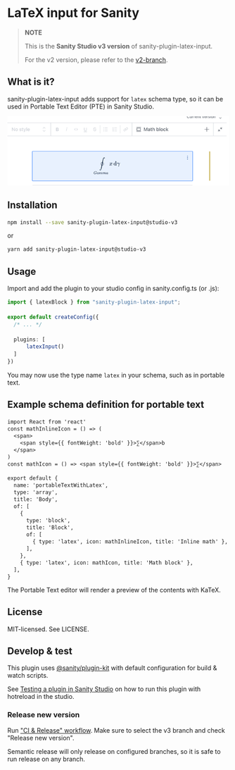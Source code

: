 # LaTeX input for Sanity

> **NOTE**
>
> This is the **Sanity Studio v3 version** of sanity-plugin-latex-input.
>
> For the v2 version, please refer to the [v2-branch](https://github.com/sanity-io/latex-input).

## What is it?

sanity-plugin-latex-input adds support for `latex` schema type, so it can be used in Portable Text Editor (PTE) in Sanity Studio.

![latex-input preview](assets/latex-input.png)

## Installation

```sh
npm install --save sanity-plugin-latex-input@studio-v3
```

or

```sh
yarn add sanity-plugin-latex-input@studio-v3
```

## Usage


Import and add the plugin to your studio config in sanity.config.ts (or .js):

```ts
import { latexBlock } from "sanity-plugin-latex-input";

export default createConfig({
  /* ... */

  plugins: [
      latexInput()
  ]
})
```

You may now use the type name `latex` in your schema, such as in portable text.

## Example schema definition for portable text

```
import React from 'react'
const mathInlineIcon = () => (
  <span>
    <span style={{ fontWeight: 'bold' }}>∑</span>b
  </span>
)
const mathIcon = () => <span style={{ fontWeight: 'bold' }}>∑</span>

export default {
  name: 'portableTextWithLatex',
  type: 'array',
  title: 'Body',
  of: [
    {
      type: 'block',
      title: 'Block',
      of: [
        { type: 'latex', icon: mathInlineIcon, title: 'Inline math' },
      ],
    },
    { type: 'latex', icon: mathIcon, title: 'Math block' },
  ],
}
```

The Portable Text editor will render a preview of the contents with KaTeX.

## License

MIT-licensed. See LICENSE.

## Develop & test

This plugin uses [@sanity/plugin-kit](https://github.com/sanity-io/plugin-kit)
with default configuration for build & watch scripts.

See [Testing a plugin in Sanity Studio](https://github.com/sanity-io/plugin-kit#testing-a-plugin-in-sanity-studio)
on how to run this plugin with hotreload in the studio.

### Release new version

Run ["CI & Release" workflow](https://github.com/sanity-io/latex-input/actions/workflows/main.yml).
Make sure to select the v3 branch and check "Release new version".

Semantic release will only release on configured branches, so it is safe to run release on any branch.
